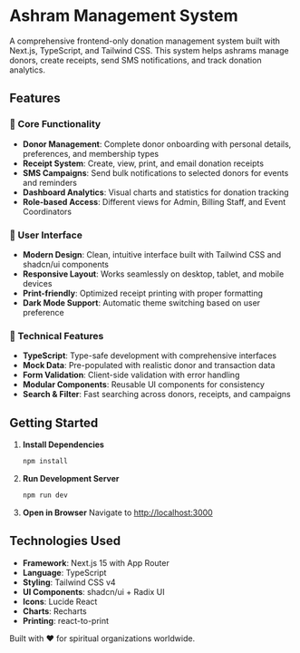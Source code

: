# Ashram Management System

A comprehensive frontend-only donation management system built with Next.js, TypeScript, and Tailwind CSS. This system helps ashrams manage donors, create receipts, send SMS notifications, and track donation analytics.

## Features

### 🎯 Core Functionality

- **Donor Management**: Complete donor onboarding with personal details, preferences, and membership types
- **Receipt System**: Create, view, print, and email donation receipts
- **SMS Campaigns**: Send bulk notifications to selected donors for events and reminders
- **Dashboard Analytics**: Visual charts and statistics for donation tracking
- **Role-based Access**: Different views for Admin, Billing Staff, and Event Coordinators

### 📱 User Interface

- **Modern Design**: Clean, intuitive interface built with Tailwind CSS and shadcn/ui components
- **Responsive Layout**: Works seamlessly on desktop, tablet, and mobile devices
- **Print-friendly**: Optimized receipt printing with proper formatting
- **Dark Mode Support**: Automatic theme switching based on user preference

### 🔧 Technical Features

- **TypeScript**: Type-safe development with comprehensive interfaces
- **Mock Data**: Pre-populated with realistic donor and transaction data
- **Form Validation**: Client-side validation with error handling
- **Modular Components**: Reusable UI components for consistency
- **Search & Filter**: Fast searching across donors, receipts, and campaigns

## Getting Started

1. **Install Dependencies**

   ```bash
   npm install
   ```

2. **Run Development Server**

   ```bash
   npm run dev
   ```

3. **Open in Browser**
   Navigate to [http://localhost:3000](http://localhost:3000)

## Technologies Used

- **Framework**: Next.js 15 with App Router
- **Language**: TypeScript
- **Styling**: Tailwind CSS v4
- **UI Components**: shadcn/ui + Radix UI
- **Icons**: Lucide React
- **Charts**: Recharts
- **Printing**: react-to-print

Built with ❤️ for spiritual organizations worldwide.

